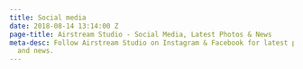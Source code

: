 ```yaml
---
title: Social media
date: 2018-08-14 13:14:00 Z
page-title: Airstream Studio - Social Media, Latest Photos & News
meta-desc: Follow Airstream Studio on Instagram & Facebook for latest photos, videos
  and news.
---
```


